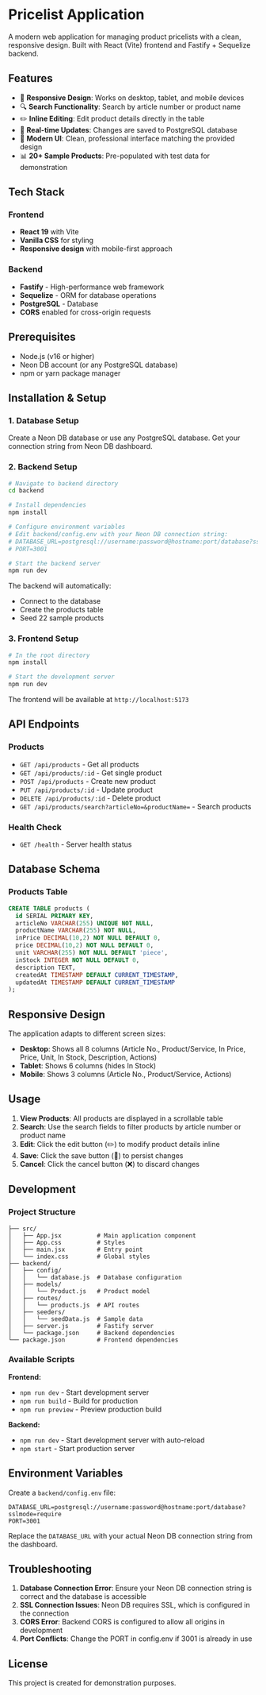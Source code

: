 # Pricelist Application

A modern web application for managing product pricelists with a clean, responsive design. Built with React (Vite) frontend and Fastify + Sequelize backend.

## Features

- 📱 **Responsive Design**: Works on desktop, tablet, and mobile devices
- 🔍 **Search Functionality**: Search by article number or product name
- ✏️ **Inline Editing**: Edit product details directly in the table
- 💾 **Real-time Updates**: Changes are saved to PostgreSQL database
- 🎨 **Modern UI**: Clean, professional interface matching the provided design
- 📊 **20+ Sample Products**: Pre-populated with test data for demonstration

## Tech Stack

### Frontend
- **React 19** with Vite
- **Vanilla CSS** for styling
- **Responsive design** with mobile-first approach

### Backend
- **Fastify** - High-performance web framework
- **Sequelize** - ORM for database operations
- **PostgreSQL** - Database
- **CORS** enabled for cross-origin requests

## Prerequisites

- Node.js (v16 or higher)
- Neon DB account (or any PostgreSQL database)
- npm or yarn package manager

## Installation & Setup

### 1. Database Setup

Create a Neon DB database or use any PostgreSQL database. Get your connection string from Neon DB dashboard.

### 2. Backend Setup

```bash
# Navigate to backend directory
cd backend

# Install dependencies
npm install

# Configure environment variables
# Edit backend/config.env with your Neon DB connection string:
# DATABASE_URL=postgresql://username:password@hostname:port/database?sslmode=require
# PORT=3001

# Start the backend server
npm run dev
```

The backend will automatically:
- Connect to the database
- Create the products table
- Seed 22 sample products

### 3. Frontend Setup

```bash
# In the root directory
npm install

# Start the development server
npm run dev
```

The frontend will be available at `http://localhost:5173`

## API Endpoints

### Products
- `GET /api/products` - Get all products
- `GET /api/products/:id` - Get single product
- `POST /api/products` - Create new product
- `PUT /api/products/:id` - Update product
- `DELETE /api/products/:id` - Delete product
- `GET /api/products/search?articleNo=&productName=` - Search products

### Health Check
- `GET /health` - Server health status

## Database Schema

### Products Table
```sql
CREATE TABLE products (
  id SERIAL PRIMARY KEY,
  articleNo VARCHAR(255) UNIQUE NOT NULL,
  productName VARCHAR(255) NOT NULL,
  inPrice DECIMAL(10,2) NOT NULL DEFAULT 0,
  price DECIMAL(10,2) NOT NULL DEFAULT 0,
  unit VARCHAR(255) NOT NULL DEFAULT 'piece',
  inStock INTEGER NOT NULL DEFAULT 0,
  description TEXT,
  createdAt TIMESTAMP DEFAULT CURRENT_TIMESTAMP,
  updatedAt TIMESTAMP DEFAULT CURRENT_TIMESTAMP
);
```

## Responsive Design

The application adapts to different screen sizes:

- **Desktop**: Shows all 8 columns (Article No., Product/Service, In Price, Price, Unit, In Stock, Description, Actions)
- **Tablet**: Shows 6 columns (hides In Stock)
- **Mobile**: Shows 3 columns (Article No., Product/Service, Actions)

## Usage

1. **View Products**: All products are displayed in a scrollable table
2. **Search**: Use the search fields to filter products by article number or product name
3. **Edit**: Click the edit button (✏️) to modify product details inline
4. **Save**: Click the save button (💾) to persist changes
5. **Cancel**: Click the cancel button (❌) to discard changes

## Development

### Project Structure
```
├── src/
│   ├── App.jsx          # Main application component
│   ├── App.css          # Styles
│   ├── main.jsx         # Entry point
│   └── index.css        # Global styles
├── backend/
│   ├── config/
│   │   └── database.js  # Database configuration
│   ├── models/
│   │   └── Product.js   # Product model
│   ├── routes/
│   │   └── products.js  # API routes
│   ├── seeders/
│   │   └── seedData.js  # Sample data
│   ├── server.js        # Fastify server
│   └── package.json     # Backend dependencies
└── package.json         # Frontend dependencies
```

### Available Scripts

**Frontend:**
- `npm run dev` - Start development server
- `npm run build` - Build for production
- `npm run preview` - Preview production build

**Backend:**
- `npm run dev` - Start development server with auto-reload
- `npm start` - Start production server

## Environment Variables

Create a `backend/config.env` file:

```env
DATABASE_URL=postgresql://username:password@hostname:port/database?sslmode=require
PORT=3001
```

Replace the `DATABASE_URL` with your actual Neon DB connection string from the dashboard.

## Troubleshooting

1. **Database Connection Error**: Ensure your Neon DB connection string is correct and the database is accessible
2. **SSL Connection Issues**: Neon DB requires SSL, which is configured in the connection
3. **CORS Error**: Backend CORS is configured to allow all origins in development
4. **Port Conflicts**: Change the PORT in config.env if 3001 is already in use

## License

This project is created for demonstration purposes.
